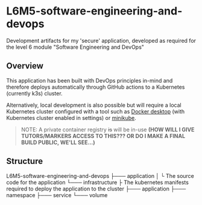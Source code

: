 # L6M5-software-engineering-and-devops

Development artifacts for my 'secure' application, developed as required for the level 6 module "Software Engineering and DevOps"

## Overview

This application has been built with DevOps principles in-mind and therefore deploys automatically through GitHub actions to a Kubernetes (currently k3s) cluster.

Alternatively, local development is also possible but will require a local Kubernetes cluster configured with a tool such as [Docker desktop](https://www.docker.com/products/docker-desktop/) (with Kubernetes cluster enabled in settings) or [minikube](https://minikube.sigs.k8s.io/).

> NOTE: A private container registry ~~is~~ will be in-use **(HOW WILL I GIVE TUTORS/MARKERS ACCESS TO THIS??? OR DO I MAKE A FINAL BUILD PUBLIC, WE'LL SEE...)**

## Structure

L6M5-software-engineering-and-devops
├─── application
│    └ The source code for the application
└─── infrastructure
     ├ The kubernetes manifests required to deploy the application to the cluster
     ├─── application
     ├─── namespace
     ├─── service
     └─── volume